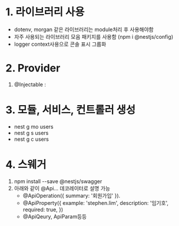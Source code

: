 # 1. 라이브러리 사용
  - dotenv, morgan 같은 라이브러리는 module처리 후 사용해야함
  - 자주 사용되는 라이브러리 모음 패키지를 사용함
    (npm i @nestjs/config) 
  - logger context사용으로 콘솔 표시 그룹화

# 2. Provider
  1) @Injectable : 

# 3. 모듈, 서비스, 컨트롤러 생성
  - nest g mo users
  - nest g s users
  - nest g c users

# 4. 스웨거
  1) npm install --save @nestjs/swagger
  2) 아래와 같이 @Api... 데코레이터로 설명 가능
     - @ApiOperation({ summary: '회원가입' }).
     - @ApiProperty({
          example: 'stephen.lim',
          description: '임기호',
          required: true,
        })
     - @ApiQeury, ApiParam등등